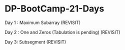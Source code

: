 # DP-BootCamp-21-Days
Day 1 : Maximum Subarray (REVISIT)

Day 2 : One and Zeros (Tabulation is pending) (REVISIT)

Day 3: Subsegment (REVISIT)

